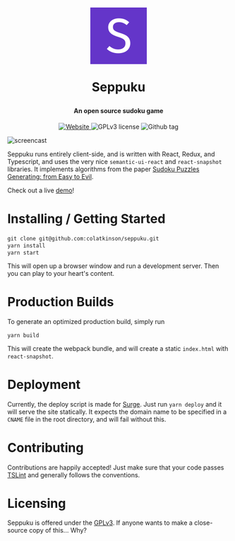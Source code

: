 <h1 align = "center">
<img src = "./public/icon_128.png" alt = "Logo" />

<br />

Seppuku
</h1>

<h4 align = "center">An open source sudoku game</h4>

<p align = "center">
    <a href = "https://seppuku.surge.sh">
        <img src = "https://img.shields.io/website-up-down-green-red/https/seppuku.surge.sh.svg?style=flat-square" alt = "Website" />
    </a>
    <img src = "https://img.shields.io/github/license/colatkinson/seppuku.svg?style=flat-square" alt = "GPLv3 license" />
    <img src = "https://img.shields.io/github/tag/colatkinson/seppuku.svg?style=flat-square" alt = "Github tag" />
</p>


![screencast](./compressed.gif)

Seppuku runs entirely client-side, and is written with React, Redux, and Typescript, and uses the very nice `semantic-ui-react` and `react-snapshot` libraries. It implements algorithms from the paper [Sudoku Puzzles Generating: from Easy to Evil](http://zhangroup.aporc.org/images/files/Paper_3485.pdf).

Check out a live [demo](https://seppuku.surge.sh)!

Installing / Getting Started
============================

```shell
git clone git@github.com:colatkinson/seppuku.git
yarn install
yarn start
```

This will open up a browser window and run a development server. Then you can play to your heart's content.

Production Builds
=================

To generate an optimized production build, simply run

```shell
yarn build
```

This will create the webpack bundle, and will create a static `index.html` with `react-snapshot`.

Deployment
==========

Currently, the deploy script is made for [Surge](https://surge.sh). Just run `yarn deploy` and it will serve the site statically. It expects the domain name to be specified in a `CNAME` file in the root directory, and will fail without this.

Contributing
============

Contributions are happily accepted! Just make sure that your code passes [TSLint](https://palantir.github.io/tslint/) and generally follows the conventions.

Licensing
=========

Seppuku is offered under the [GPLv3](./LICENSE). If anyone wants to make a close-source copy of this... Why?
